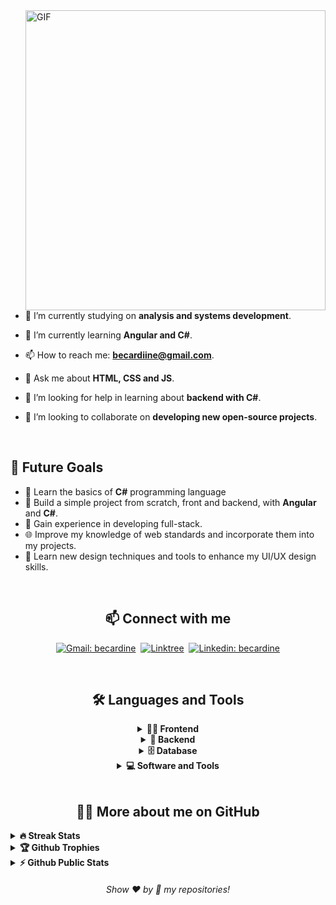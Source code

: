 
<!---<p align="center">
I'm analysis and systems development student with a passion for web programming. I am constantly learning and experimenting new technologies and frameworks to find the best solutions to the problems. 
</p>

##

<br>-->

<!--- Web illustrations by Storyset ( https://storyset.com/web ) --->
<img align="right" alt="GIF" src="https://user-images.githubusercontent.com/74476645/231586894-b7d7122c-e863-414c-9173-029b069a9976.svg" width="480px"/>


<br>


- 🔭 I’m currently studying on **analysis and systems development**.

- 🌱 I’m currently learning **Angular and C#**.

- 📫 How to reach me: **becardiine@gmail.com**.

- 💬 Ask me about **HTML, CSS and JS**.

- 🤝 I’m looking for help in learning about **backend with C#**.

- 👯 I’m looking to collaborate on **developing new open-source projects**.

<br>

## 🎯 Future Goals

- 📖 Learn the basics of **C#** programming language
- 📱 Build a simple project from scratch, front and backend, with **Angular** and **C#**.
- 🚀 Gain experience in developing full-stack.
- 🌐 Improve my knowledge of web standards and incorporate them into my projects.
- 🎨 Learn new design techniques and tools to enhance my UI/UX design skills.

<br>

<h2 align="center">📫 Connect with me</h2>

<div align = "center">
    
[![Gmail: becardine](https://img.shields.io/badge/-gmail-red?style=for-the-badge&logo=Gmail&logoColor=white&link=mailto:becardiine@gmail.com)](mailto:becardiine@gmail.com)&nbsp;
[![Linktree](https://img.shields.io/badge/-Linktree-39e09b?&style=for-the-badge&logo=linktree&logoColor=white&link=https://linktr.ee/becardine)](https://linktr.ee/becardine)&nbsp;
[![Linkedin: becardine](https://img.shields.io/badge/-linkedin-blue?style=for-the-badge&logo=Linkedin&logoColor=white&link=https://www.linkedin.com/in/becardine)](https://www.linkedin.com/in/becardine)
  
</div>

<!--<br>
<h2 align="center">📊 Github Stats</h2>

<div align = "center">

![Stats Overview](https://raw.githubusercontent.com/becardine/github-stats/main/generated/overview.svg#gh-dark-mode-only)
![Most Used Languages](https://raw.githubusercontent.com/becardine/github-stats/main/generated/languages.svg#gh-dark-mode-only)

</div>-->
<br>



<div align = "center">

<h2 align="center">🛠️ Languages and Tools</h2>

<details>
<summary><b>🏄‍♂️ Frontend</b></summary>
<br>
  
![HTML5](https://img.shields.io/badge/-HTML5-E34F26?style=for-the-badge&logo=html5&logoColor=white)&nbsp;
![CSS3](https://img.shields.io/badge/-CSS3-1572B6?style=for-the-badge&logo=css3&logoColor=white)&nbsp;
    ![JavaScript](https://img.shields.io/badge/Javascript-F7DF1E.svg?style=for-the-badge&logo=javascript&logoColor=black)&nbsp;
![Vue.JS](https://img.shields.io/badge/-vue.js-41B883?style=for-the-badge&logo=vue.js&logoColor=white)&nbsp;
    ![Nuxt.JS](https://img.shields.io/badge/-nuxt.js-41b883?style=for-the-badge&logo=nuxt.js&logoColor=white)&nbsp;
     ![Angular](https://img.shields.io/badge/-angular-dd1b16?style=for-the-badge&logo=angular&logoColor=white)&nbsp;
    <br>
![React](https://img.shields.io/badge/-React-%23404d59?style=for-the-badge&logo=react&logoColor=white)&nbsp;
![Sass](https://img.shields.io/badge/-Sass-CC6699?style=for-the-badge&logo=sass&logoColor=white)&nbsp;
![TailwindCSS](https://img.shields.io/badge/-Tailwind_CSS-38B2AC?style=for-the-badge&logo=tailwind-css&logoColor=white)&nbsp;
</details>

<details>
<summary><b>🧰 Backend</b></summary>
<br>

![PHP](https://img.shields.io/badge/-php-8993be?style=for-the-badge&logo=php&logoColor=white)&nbsp;
![Laravel](https://img.shields.io/badge/-LARAVEL-fb503b?style=for-the-badge&logo=LARAVEL&logoColor=white)&nbsp;   
![C#](https://img.shields.io/badge/-C%23-239120?style=for-the-badge&logo=c-sharp&logoColor=white)&nbsp;
![JavaScript](https://img.shields.io/badge/Javascript-F7DF1E.svg?style=for-the-badge&logo=javascript&logoColor=black)&nbsp;
![Node.js](https://img.shields.io/badge/node.js-339933.svg?style=for-the-badge&logo=nodedotjs&logoColor=white)&nbsp;
</details>

<details>
<summary><b>🗄️ Database</b></summary>
<br>

![MongoDB](https://img.shields.io/badge/-MongoDB-47A248?style=for-the-badge&logo=mongodb&logoColor=white)&nbsp;
![SQL Server](https://img.shields.io/badge/-SQL%20Server-CC2927?style=for-the-badge&logo=microsoft-sql-server&logoColor=white)&nbsp;
![MySQL](https://img.shields.io/badge/-MySQL-00000F?style=for-the-badge&logo=mysql)&nbsp;
![PostgreSQL](https://img.shields.io/badge/-postgresql-336791?style=for-the-badge&logo=postgresql&logoColor=white)&nbsp;
</details>

<details>
<summary><b>💻 Software and Tools</b></summary>
<br>

![Git](https://img.shields.io/badge/-Git-F05032?style=for-the-badge&logo=git&logoColor=white)&nbsp;
![GitHub](https://img.shields.io/badge/-GitHub-181717?style=for-the-badge&logo=github)&nbsp;
![Docker](https://img.shields.io/badge/-Docker-2496ED?style=for-the-badge&logo=docker&logoColor=white)&nbsp;
<br>
![Visual Studio Code](https://img.shields.io/badge/-VSCODE-007ACC?style=for-the-badge&&logo=visual-studio-code&logoColor=white)&nbsp;
![Postman](https://img.shields.io/badge/-Postman-FF6C37?style=for-the-badge&logo=postman&logoColor=white)&nbsp;
![Insomnia](https://img.shields.io/badge/-insomnia-5000C8?style=for-the-badge&logo=Insomnia&logoColor=white)&nbsp;
</details>

</div>


<br>

<h2 align="center">👨‍💻 More about me on GitHub</h2>


<details>
<summary><b>🔥 Streak Stats</b></summary>
<br>
<p align="center">
<img src="http://github-readme-streak-stats.herokuapp.com?user=becardine&theme=radical&hide_border=true" alt="becardine" width="390"/>
</p>
</details>

<details>
<summary><b>🏆 Github Trophies</b></summary>
<br>
<p align="center">
<img src="https://github-profile-trophy.vercel.app/?username=becardine&theme=discord" alt="becardine" />
</p>
</details>

<details>
<summary><b>⚡ Github Public Stats</b></summary>
<br>
<p align="center">
<img src="https://github-readme-stats.vercel.app/api?username=becardine&show_icons=true&theme=radical&count_private=true" alt="becardine" width="420"/>&nbsp;<img src="https://github-readme-stats.vercel.app/api/top-langs/?username=becardine&layout=compact&theme=radical&langs_count=6&hide=html,css,blade" alt="becardine" height="165">
</p>
<!--<img src="https://visitor-badge.glitch.me/badge?page_id=becardine.becardine">-->
</details>
  
  
<h6 align="center">Show ❤️ by 🌟 my repositories!</h6>
